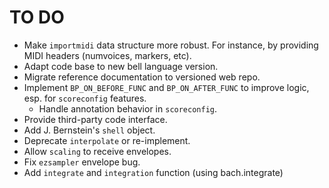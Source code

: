 # TO DO

- Make `importmidi` data structure more robust. For instance, by providing MIDI headers (numvoices, markers, etc).
- Adapt code base to new bell language version.
- Migrate reference documentation to versioned web repo.
- Implement `BP_ON_BEFORE_FUNC` and `BP_ON_AFTER_FUNC` to improve logic, esp. for `scoreconfig` features.
  - Handle annotation behavior in `scoreconfig`.
- Provide third-party code interface.
- Add J. Bernstein's `shell` object.
- Deprecate `interpolate` or re-implement.
- Allow `scaling` to receive envelopes.
- Fix `ezsampler` envelope bug.
- Add `integrate` and `integration` function (using bach.integrate)
